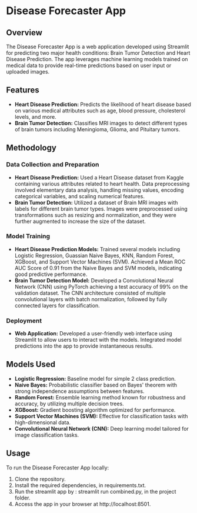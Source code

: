 # Disease Forecaster App

## Overview
The Disease Forecaster App is a web application developed using Streamlit for predicting two major health conditions: Brain Tumor Detection and Heart Disease Prediction. The app leverages machine learning models trained on medical data to provide real-time predictions based on user input or uploaded images.

## Features
- **Heart Disease Prediction:** Predicts the likelihood of heart disease based on various medical attributes such as age, blood pressure, cholesterol levels, and more.
- **Brain Tumor Detection:** Classifies MRI images to detect different types of brain tumors including Meningioma, Glioma, and Pituitary tumors.

## Methodology

### Data Collection and Preparation
- **Heart Disease Prediction:** Used a Heart Disease dataset from Kaggle containing various attributes related to heart health. Data preprocessing involved elementary data analysis, handling missing values, encoding categorical variables, and scaling numerical features.
- **Brain Tumor Detection:** Utilized a dataset of Brain MRI images with labels for different brain tumor types. Images were preprocessed using transformations such as resizing and normalization, and they were further augmented to increase the size of the dataset.

### Model Training
- **Heart Disease Prediction Models:** Trained several models including Logistic Regression, Guassian Naive Bayes, KNN, Random Forest, XGBoost, and Support Vector Machines (SVM). Achieved a Mean ROC AUC Score of 0.91 from the Naive Bayes and SVM models, indicating good predictive performance.
- **Brain Tumor Detection Model:** Developed a Convolutional Neural Network (CNN) using PyTorch achieving a test accuracy of 99% on the validation dataset. The CNN architecture consisted of multiple convolutional layers with batch normalization, followed by fully connected layers for classification.

### Deployment
- **Web Application:** Developed a user-friendly web interface using Streamlit to allow users to interact with the models. Integrated model predictions into the app to provide instantaneous results.

## Models Used
- **Logistic Regression:** Baseline model for simple 2 class prediction.
- **Naive Bayes:** Probabilistic classifier based on Bayes' theorem with strong independence assumptions between features.
- **Random Forest:** Ensemble learning method known for robustness and accuracy, by utilizing multiple decision trees.
- **XGBoost:** Gradient boosting algorithm optimized for performance.
- **Support Vector Machines (SVM):** Effective for classification tasks with high-dimensional data.
- **Convolutional Neural Network (CNN):** Deep learning model tailored for image classification tasks.

## Usage
To run the Disease Forecaster App locally:
1. Clone the repository.
2. Install the required dependencies, in requirements.txt.
3. Run the streamlit app by :  streamlit run combined.py, in the project folder.
4. Access the app in your browser at http://localhost:8501.



